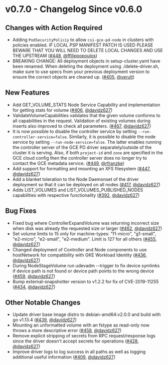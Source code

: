 # v0.7.0 - Changelog Since v0.6.0

## Changes with Action Required 

- Adding `PodSecurityPoliciy` to allow `csi-gce-pd-node` in clusters with policies enabled.
IF LOCAL PSP MANIFEST PATCH IS USED PLEASE BEWARE THAT YOU WILL NEED TO DELETE LOCAL CHANGES AND USE THE UPSTREAM ([#448](https://github.com/kubernetes-sigs/gcp-compute-persistent-disk-csi-driver/pull/448), [@ffilippopoulos](https://github.com/ffilippopoulos))
- BREAKING CHANGE: All deployment objects in setup-cluster.yaml have been renamed. When deleting the deployment using ./delete-driver.sh, make sure to use specs from your previous deployment version to ensure the correct objects are cleaned up. ([#405](https://github.com/kubernetes-sigs/gcp-compute-persistent-disk-csi-driver/pull/405), [@verult](https://github.com/verult))

## New Features

- Add GET_VOLUME_STATS Node Service Capability and implementation for getting stats for volume ([#406](https://github.com/kubernetes-sigs/gcp-compute-persistent-disk-csi-driver/pull/406), [@davidz627](https://github.com/davidz627))
- ValidateVolumeCapabilities validates that the given volume conforms to all capabilities in the request. Validation of existing volumes during inserts also improved to check all parameters. ([#467](https://github.com/kubernetes-sigs/gcp-compute-persistent-disk-csi-driver/pull/467), [@davidz627](https://github.com/davidz627))
- It is now possible to disable the controller service by setting `--run-controller-service=false`. Similarly, it is possible to disable the node service by setting `--run-node-service=false`. The latter enables running the controller server of the GCE PD driver separately/outside of the cluster it is serving. Also, if both `project-id` and `zone` are specified in the GCE cloud config then the controller server does no longer try to contact the GCE metadata service. ([#449](https://github.com/kubernetes-sigs/gcp-compute-persistent-disk-csi-driver/pull/449), [@rfranzke](https://github.com/rfranzke))
- Add support for formatting and mounting an XFS filesystem ([#447](https://github.com/kubernetes-sigs/gcp-compute-persistent-disk-csi-driver/pull/447), [@davidz627](https://github.com/davidz627))
- Add a blanket toleration to the Node Daemonset of the driver deployment so that it can be deployed on all nodes ([#417](https://github.com/kubernetes-sigs/gcp-compute-persistent-disk-csi-driver/pull/417), [@davidz627](https://github.com/davidz627))
- Adds LIST_VOLUMES and LIST_VOLUMES_PUBLISHED_NODES capabilities with respective functionality ([#392](https://github.com/kubernetes-sigs/gcp-compute-persistent-disk-csi-driver/pull/392), [@davidz627](https://github.com/davidz627))


## Bug Fixes

- Fixed bug where ControllerExpandVolume was returning incorrect size when disk was already the requested size or larger ([#462](https://github.com/kubernetes-sigs/gcp-compute-persistent-disk-csi-driver/pull/462), [@davidz627](https://github.com/davidz627))
- Set volume limits to 15 only for machine-types: "f1-micro", "g1-small", "e2-micro", "e2-small", "e2-medium". Limit is 127 for all others ([#455](https://github.com/kubernetes-sigs/gcp-compute-persistent-disk-csi-driver/pull/455), [@davidz627](https://github.com/davidz627))
- Changed deployment of Controller and Node components to use hostNetwork for compatibility with GKE Workload Identity ([#436](https://github.com/kubernetes-sigs/gcp-compute-persistent-disk-csi-driver/pull/436), [@davidz627](https://github.com/davidz627))
- During NodeStageVolume run udevadm --trigger to fix device symlinks if device path is not found or device path points to the wrong device ([#459](https://github.com/kubernetes-sigs/gcp-compute-persistent-disk-csi-driver/pull/459), [@davidz627](https://github.com/davidz627))
- Bump external-snapshotter version to v1.2.2 for fix of CVE-2019-11255 ([#434](https://github.com/kubernetes-sigs/gcp-compute-persistent-disk-csi-driver/pull/434), [@davidz627](https://github.com/davidz627))


## Other Notable Changes

- Update driver base image distro to debian-amd64:v2.0.0 and build with go v1.13.4 ([#439](https://github.com/kubernetes-sigs/gcp-compute-persistent-disk-csi-driver/pull/439), [@davidz627](https://github.com/davidz627))
- Mounting an unformatted volume with an fstype as read-only now throws a more descriptive error ([#458](https://github.com/kubernetes-sigs/gcp-compute-persistent-disk-csi-driver/pull/458), [@davidz627](https://github.com/davidz627))
- Remove explicit stripping of secrets from RPC request/response logs since the driver doesn't accept secrets for operations ([#428](https://github.com/kubernetes-sigs/gcp-compute-persistent-disk-csi-driver/pull/428), [@davidz627](https://github.com/davidz627))
- Improve driver logs to log success in all paths as well as logging additional useful information ([#409](https://github.com/kubernetes-sigs/gcp-compute-persistent-disk-csi-driver/pull/409), [@davidz627](https://github.com/davidz627))